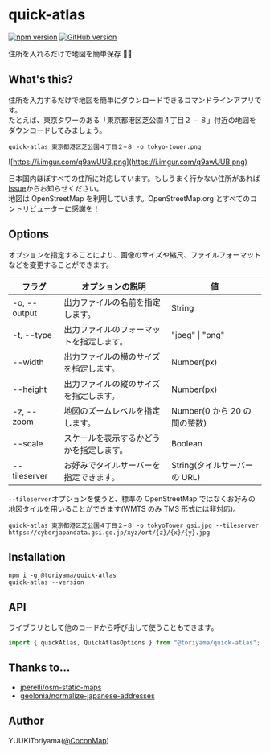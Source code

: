 # quick-atlas

[![npm version](https://badge.fury.io/js/@toriyama%2Fquick-atlas.svg)](https://badge.fury.io/js/@toriyama%2Fquick-atlas)
[![GitHub version](https://badge.fury.io/gh/yuukitoriyama%2Fquick-atlas.svg)](https://badge.fury.io/gh/yuukitoriyama%2Fquick-atlas)

住所を入れるだけで地図を簡単保存 🗾💾

## What's this?

住所を入力するだけで地図を簡単にダウンロードできるコマンドラインアプリです。  
たとえば、東京タワーのある「東京都港区芝公園４丁目２ − ８」付近の地図をダウンロードしてみましょう。

```terminal
quick-atlas 東京都港区芝公園４丁目２−８ -o tokyo-tower.png
```

![https://i.imgur.com/q9awUUB.png](https://i.imgur.com/q9awUUB.png)

日本国内ほぼすべての住所に対応しています。もしうまく行かない住所があれば[Issue](https://github.com/YUUKIToriyama/quick-atlas/issues)からお知らせください。  
地図は OpenStreetMap を利用しています。OpenStreetMap.org とすべてのコントリビューターに感謝を！

## Options

オプションを指定することにより、画像のサイズや縮尺、ファイルフォーマットなどを変更することができます。

| フラグ       | オプションの説明                         | 値                           |
| ------------ | ---------------------------------------- | ---------------------------- |
| -o, --output | 出力ファイルの名前を指定します。         | String                       |
| -t, --type   | 出力ファイルのフォーマットを指定します。 | "jpeg" &#124; "png"          |
| --width      | 出力ファイルの横のサイズを指定します。   | Number(px)                   |
| --height     | 出力ファイルの縦のサイズを指定します。   | Number(px)                   |
| -z, --zoom   | 地図のズームレベルを指定します。         | Number(0 から 20 の間の整数) |
| --scale      | スケールを表示するかどうかを指定します。 | Boolean                      |
| --tileserver | お好みでタイルサーバーを指定できます。   | String(タイルサーバーの URL) |

`--tileserver`オプションを使うと、標準の OpenStreetMap ではなくお好みの地図タイルを用いることができます(WMTS のみ TMS 形式には非対応)。

```terminal
quick-atlas 東京都港区芝公園４丁目２−８ -o tokyoTower_gsi.jpg --tileserver https://cyberjapandata.gsi.go.jp/xyz/ort/{z}/{x}/{y}.jpg
```

## Installation

```terminal
npm i -g @toriyama/quick-atlas
quick-atlas --version
```

## API

ライブラリとして他のコードから呼び出して使うこともできます。

```typescript
import { quickAtlas, QuickAtlasOptions } from "@toriyama/quick-atlas";
```

## Thanks to...

- [jperelli/osm-static-maps](https://github.com/jperelli/osm-static-maps)
- [geolonia/normalize-japanese-addresses](https://github.com/geolonia/normalize-japanese-addresses/)

## Author

YUUKIToriyama([@CoconMap](https://twitter.com/CoconMap))
